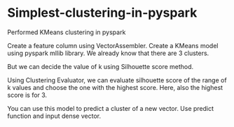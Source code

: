# Simplest-clustering-in-pyspark
Performed KMeans clustering in pyspark

Create a feature column using VectorAssembler.
Create a KMeans model using pyspark mllib library. We already know that there are 3 clusters.

But we can decide the value of k using Silhouette score method. 

Using Clustering Evaluator, we can evaluate silhouette score of the range of k values and choose the one with the highest score.
Here, also the highest score is for 3. 

You can use this model to predict a cluster of a new vector. Use predict function and input dense vector.
